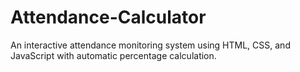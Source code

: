 # Attendance-Calculator
An interactive attendance monitoring system using HTML, CSS, and JavaScript with automatic percentage calculation.
